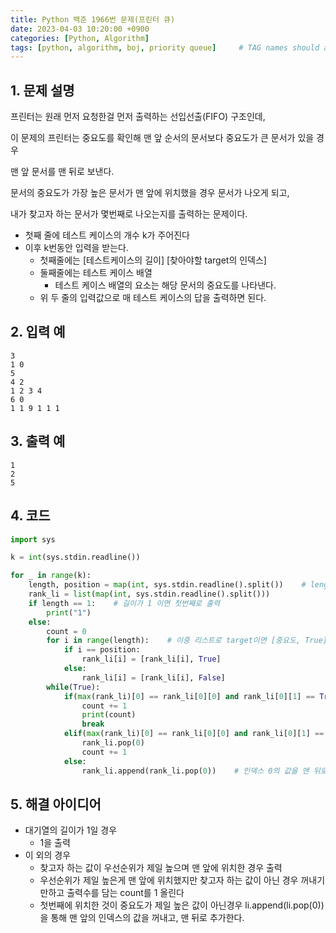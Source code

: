 ```yaml
---
title: Python 백준 1966번 문제(프린터 큐)
date: 2023-04-03 10:20:00 +0900
categories: [Python, Algorithm]
tags: [python, algorithm, boj, priority queue]     # TAG names should always be lowercase
---
```


## 1. 문제 설명

프린터는 원래 먼저 요청한걸 먼저 출력하는 선입선출(FIFO) 구조인데,

이 문제의 프린터는 중요도를 확인해 맨 앞 순서의 문서보다 중요도가 큰 문서가 있을 경우

맨 앞 문서를 맨 뒤로 보낸다.

문서의 중요도가 가장 높은 문서가 맨 앞에 위치했을 경우 문서가 나오게 되고,

내가 찾고자 하는 문서가 몇번째로 나오는지를 출력하는 문제이다.

- 첫째 줄에 테스트 케이스의 개수 k가 주어진다
- 이후 k번동안 입력을 받는다.
    - 첫째줄에는 [테스트케이스의 길이] [찾아야할 target의 인덱스]
    - 둘째줄에는 테스트 케이스 배열
        - 테스트 케이스 배열의 요소는 해당 문서의 중요도를 나타낸다.
    - 위 두 줄의 입력값으로 매 테스트 케이스의 답을 출력하면 된다.

## 2. 입력 예

```
3
1 0
5
4 2
1 2 3 4
6 0
1 1 9 1 1 1
```

## 3. 출력 예

```
1
2
5
```

## 4. 코드

```python
import sys

k = int(sys.stdin.readline())

for _ in range(k):
    length, position = map(int, sys.stdin.readline().split())    # length 는 길이, position은 target의 위치
    rank_li = list(map(int, sys.stdin.readline().split()))       
    if length == 1:    # 길이가 1 이면 첫번째로 출력
        print("1")
    else:
        count = 0
        for i in range(length):    # 이중 리스트로 target이면 [중요도, True], 아니면 [중요도, False]로 변환 
            if i == position:    
                rank_li[i] = [rank_li[i], True]
            else:
                rank_li[i] = [rank_li[i], False]
        while(True):
            if(max(rank_li)[0] == rank_li[0][0] and rank_li[0][1] == True):    # 중요도가 제일 높으면서 target인 경우 
                count += 1
                print(count)
                break
            elif(max(rank_li)[0] == rank_li[0][0] and rank_li[0][1] == False):    # 중요도가 제일 높지만 target이 아닌 경우
                rank_li.pop(0)
                count += 1
            else:
                rank_li.append(rank_li.pop(0))    # 인덱스 0의 값을 맨 뒤로 이동
```

## 5. 해결 아이디어

- 대기열의 길이가 1일 경우
    - 1을 출력
- 이 외의 경우
    - 찾고자 하는 값이 우선순위가 제일 높으며 맨 앞에 위치한 경우 출력
    - 우선순위가 제일 높은게 맨 앞에 위치했지만 찾고자 하는 값이 아닌 경우 꺼내기만하고
    출력수를 담는 count를 1 올린다
    - 첫번째에 위치한 것이 중요도가 제일 높은 값이 아닌경우
    li.append(li.pop(0))을 통해 맨 앞의 인덱스의 값을 꺼내고, 맨 뒤로 추가한다.